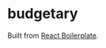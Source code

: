 # budgetary


Built from [React Boilerplate](https://github.com/react-boilerplate/react-boilerplate).
